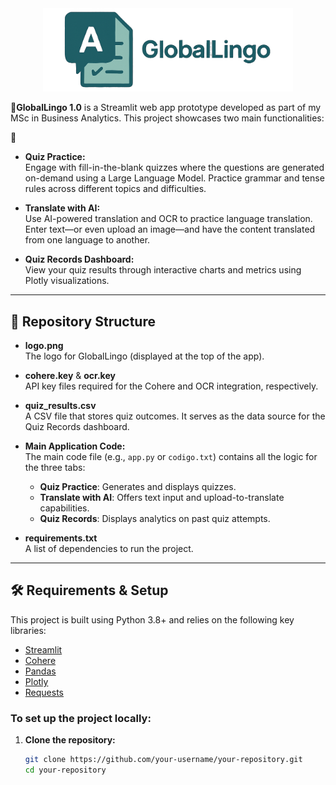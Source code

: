 <div align="center">
  <img src="logo.png" alt="GlobalLingo Logo" width="400px">
</div>

**🚀GlobalLingo 1.0** is a Streamlit web app prototype developed as part of my MSc in Business Analytics. This project showcases two main functionalities:

🎯
- **Quiz Practice:**  
  Engage with fill-in-the-blank quizzes where the questions are generated on-demand using a Large Language Model. Practice grammar and tense rules across different topics and difficulties.

- **Translate with AI:**  
  Use AI-powered translation and OCR to practice language translation. Enter text—or even upload an image—and have the content translated from one language to another.

- **Quiz Records Dashboard:**  
  View your quiz results through interactive charts and metrics using Plotly visualizations.

---

## 📂 Repository Structure

- **logo.png**  
  The logo for GlobalLingo (displayed at the top of the app).

- **cohere.key** & **ocr.key**  
  API key files required for the Cohere and OCR integration, respectively.

- **quiz_results.csv**  
  A CSV file that stores quiz outcomes. It serves as the data source for the Quiz Records dashboard.

- **Main Application Code:**  
  The main code file (e.g., `app.py` or `codigo.txt`) contains all the logic for the three tabs:
  - **Quiz Practice**: Generates and displays quizzes.
  - **Translate with AI**: Offers text input and upload-to-translate capabilities.
  - **Quiz Records**: Displays analytics on past quiz attempts.

- **requirements.txt**  
  A list of dependencies to run the project.

---

## 🛠️ Requirements & Setup

This project is built using Python 3.8+ and relies on the following key libraries:
- [Streamlit](https://streamlit.io/)
- [Cohere](https://cohere.ai/)
- [Pandas](https://pandas.pydata.org/)
- [Plotly](https://plotly.com/python/)
- [Requests](https://docs.python-requests.org/)

### To set up the project locally:

1. **Clone the repository:**
   ```bash
   git clone https://github.com/your-username/your-repository.git
   cd your-repository